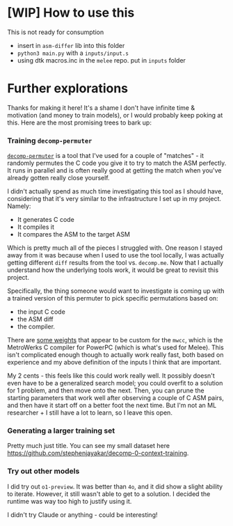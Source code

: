 # [WIP] How to use this

This is not ready for consumption

* insert in `asm-differ` lib into this folder
* `python3 main.py` with a `inputs/input.s`
* using dtk macros.inc in the `melee` repo. put in `inputs` folder

# Further explorations

Thanks for making it here! It's a shame I don't have infinite time & motivation (and money to train models), or I would probably keep poking at this. Here are the most promising trees to bark up:

### Training `decomp-permuter`

[`decomp-permuter`](https://github.com/simonlindholm/decomp-permuter) is a tool that I've used for a couple of "matches" - it randomly permutes the C code you give it to try to match the ASM perfectly. It runs in parallel and is often really good at getting the match when you've already gotten really close yourself.

I didn't actually spend as much time investigating this tool as I should have, considering that it's very similar to the infrastructure I set up in my project. Namely:
* It generates C code
* It compiles it
* It compares the ASM to the target ASM

Which is pretty much all of the pieces I struggled with. One reason I stayed away from it was because when I used to use the tool locally, I was actually getting different `diff`  results from the tool vs. `decomp.me`. Now that I actually understand how the underlying tools work, it would be great to revisit this project.

Specifically, the thing someone would want to investigate is coming up with a trained version of this permuter to pick specific permutations based on:
* the input C code
* the ASM diff
* the compiler.

There are [some weights](https://github.com/simonlindholm/decomp-permuter/blob/main/default_weights.toml#L44-L50) that appear to be custom for the `mwcc`, which is the MetroWerks C compiler for PowerPC (which is what's used for Melee). This isn't complicated enough though to actually work really fast, both based on experience and my above definition of the inputs I think that are important.

My 2 cents - this feels like this could work really well. It possibly doesn't even have to be a generalized search model; you could overfit to a solution for 1 problem, and then move onto the next. Then, you can prune the starting parameters that work well after observing a couple of C ASM pairs, and then have it start off on a better foot the next time. But I'm not an ML researcher + I still have a lot to learn, so I leave this open.

### Generating a larger training set

Pretty much just title. You can see my small dataset here https://github.com/stephenjayakar/decomp-0-context-training. 

### Try out other models

I did try out `o1-preview`. It was better than `4o`, and it did show a slight ability to iterate. However, it still wasn't able to get to a solution. I decided the runtime was way too high to justify using it.

I didn't try Claude or anything - could be interesting!

